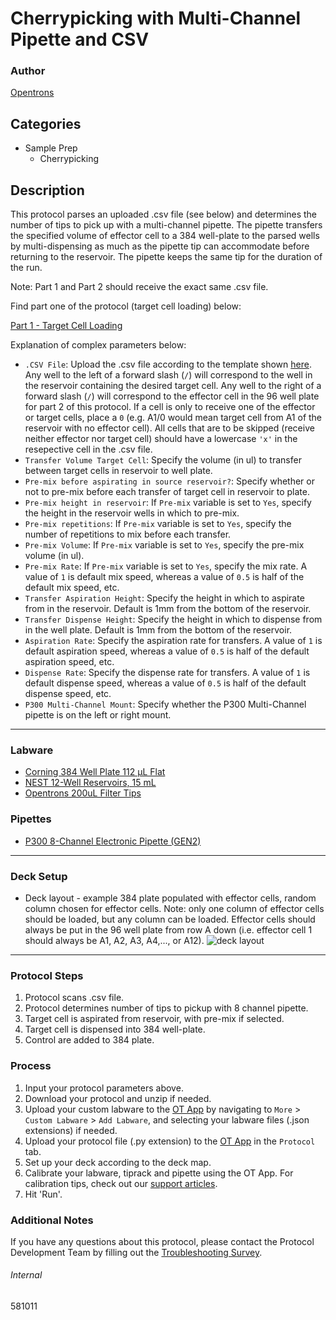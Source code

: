 # Cherrypicking with Multi-Channel Pipette and CSV

### Author
[Opentrons](https://opentrons.com/)

## Categories
* Sample Prep
	* Cherrypicking

## Description
This protocol parses an uploaded .csv file (see below) and determines the number of tips to pick up with a multi-channel pipette. The pipette transfers the specified volume of effector cell to a 384 well-plate to the parsed wells by multi-dispensing as much as the pipette tip can accommodate before returning to the reservoir. The pipette keeps the same tip for the duration of the run.

Note: Part 1 and Part 2 should receive the exact same .csv file.

Find part one of the protocol (target cell loading) below:

[Part 1 - Target Cell Loading](https://protocols.opentrons.com/protocol/581011)

Explanation of complex parameters below:
* `.CSV File`: Upload the .csv file according to the template shown [here](https://opentrons-protocol-library-website.s3.amazonaws.com/custom-README-images/581011/co-culture_template_protocol.numbers). Any well to the left of a forward slash (`/`) will correspond to the well in the reservoir containing the desired target cell. Any well to the right of a forward slash (`/`) will correspond to the effector cell in the 96 well plate for part 2 of this protocol. If a cell is only to receive one of the effector or target cells, place a `0` (e.g. A1/0 would mean target cell from A1 of the reservoir with no effector cell). All cells that are to be skipped (receive neither effector nor target cell) should have a lowercase `'x'` in the resepective cell in the .csv file.
* `Transfer Volume Target Cell`: Specify the volume (in ul) to transfer between target cells in reservoir to well plate.
* `Pre-mix before aspirating in source reservoir?`: Specify whether or not to pre-mix before each transfer of target cell in reservoir to plate.
* `Pre-mix height in reservoir`: If `Pre-mix` variable is set to `Yes`, specify the height in the reservoir wells in which to pre-mix.
* `Pre-mix repetitions`: If `Pre-mix` variable is set to `Yes`, specify the number of repetitions to mix before each transfer.
* `Pre-mix Volume`: If `Pre-mix` variable is set to `Yes`, specify the pre-mix volume (in ul).
* `Pre-mix Rate`: If `Pre-mix` variable is set to `Yes`, specify the mix rate. A value of `1` is default mix speed, whereas a value of `0.5` is half of the default mix speed, etc.
* `Transfer Aspiration Height`: Specify the height in which to aspirate from in the reservoir. Default is 1mm from the bottom of the reservoir.
* `Transfer Dispense Height`: Specify the height in which to dispense from in the well plate. Default is 1mm from the bottom of the reservoir.
* `Aspiration Rate`: Specify the aspiration rate for transfers. A value of `1` is default aspiration speed, whereas a value of `0.5` is half of the default aspiration speed, etc.
* `Dispense Rate`: Specify the dispense rate for transfers. A value of `1` is default dispense speed, whereas a value of `0.5` is half of the default dispense speed, etc.
* `P300 Multi-Channel Mount`: Specify whether the P300 Multi-Channel pipette is on the left or right mount.
---

### Labware
* [Corning 384 Well Plate 112 µL Flat](https://labware.opentrons.com/corning_384_wellplate_112ul_flat?category=wellPlate)
* [NEST 12-Well Reservoirs, 15 mL](https://shop.opentrons.com/collections/reservoirs/products/nest-12-well-reservoir-15-ml)
* [Opentrons 200uL Filter Tips](https://shop.opentrons.com/collections/opentrons-tips/products/opentrons-200ul-filter-tips)

### Pipettes
* [P300 8-Channel Electronic Pipette (GEN2)](https://shop.opentrons.com/collections/ot-2-robot/products/8-channel-electronic-pipette)

---

### Deck Setup
* Deck layout - example 384 plate populated with effector cells, random column chosen for effector cells. Note: only one column of effector cells should be loaded, but any column can be loaded. Effector cells should always be put in the 96 well plate from row A down (i.e. effector cell 1 should always be A1, A2, A3, A4,..., or A12).
![deck layout](https://opentrons-protocol-library-website.s3.amazonaws.com/custom-README-images/581011/Screen+Shot+2021-08-19+at+11.37.48+AM.png)

---

### Protocol Steps
1. Protocol scans .csv file.
2. Protocol determines number of tips to pickup with 8 channel pipette.
3. Target cell is aspirated from reservoir, with pre-mix if selected.
4. Target cell is dispensed into 384 well-plate.
5. Control are added to 384 plate.

### Process
1. Input your protocol parameters above.
2. Download your protocol and unzip if needed.
3. Upload your custom labware to the [OT App](https://opentrons.com/ot-app) by navigating to `More` > `Custom Labware` > `Add Labware`, and selecting your labware files (.json extensions) if needed.
4. Upload your protocol file (.py extension) to the [OT App](https://opentrons.com/ot-app) in the `Protocol` tab.
5. Set up your deck according to the deck map.
6. Calibrate your labware, tiprack and pipette using the OT App. For calibration tips, check out our [support articles](https://support.opentrons.com/en/collections/1559720-guide-for-getting-started-with-the-ot-2).
7. Hit 'Run'.

### Additional Notes
If you have any questions about this protocol, please contact the Protocol Development Team by filling out the [Troubleshooting Survey](https://protocol-troubleshooting.paperform.co/).

###### Internal
581011
